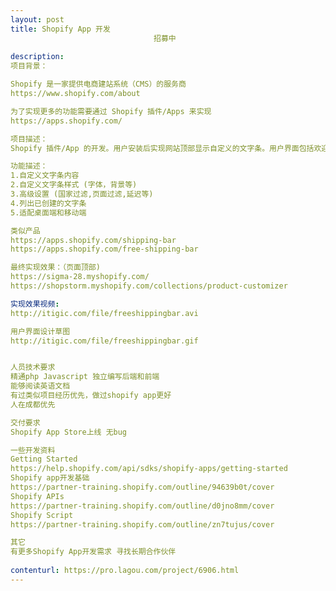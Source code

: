 ```yaml
---                
layout: post       
title: Shopify App 开发
                                招募中
           
description: 
项目背景：

Shopify 是一家提供电商建站系统（CMS）的服务商
https://www.shopify.com/about

为了实现更多的功能需要通过 Shopify 插件/Apps 来实现
https://apps.shopify.com/

项目描述：
Shopify 插件/App 的开发。用户安装后实现网站顶部显示自定义的文字条。用户界面包括欢迎页，内容设置页，样式设置页，其它设置页，以及一个列表页

功能描述：
1.自定义文字条内容
2.自定义文字条样式 (字体，背景等)
3.高级设置 (国家过滤,页面过滤,延迟等)
4.列出已创建的文字条
5.适配桌面端和移动端

类似产品
https://apps.shopify.com/shipping-bar
https://apps.shopify.com/free-shipping-bar

最终实现效果：（页面顶部)
https://sigma-28.myshopify.com/
https://shopstorm.myshopify.com/collections/product-customizer

实现效果视频:
http://itigic.com/file/freeshippingbar.avi

用户界面设计草图
http://itigic.com/file/freeshippingbar.gif


人员技术要求
精通php Javascript 独立编写后端和前端
能够阅读英语文档
有过类似项目经历优先，做过shopify app更好
人在成都优先

交付要求
Shopify App Store上线 无bug

一些开发资料
Getting Started
https://help.shopify.com/api/sdks/shopify-apps/getting-started
Shopify app开发基础
https://partner-training.shopify.com/outline/94639b0t/cover
Shopify APIs
https://partner-training.shopify.com/outline/d0jno8mm/cover
Shopify Script
https://partner-training.shopify.com/outline/zn7tujus/cover

其它
有更多Shopify App开发需求 寻找长期合作伙伴
     
contenturl: https://pro.lagou.com/project/6906.html      
---                 
```

